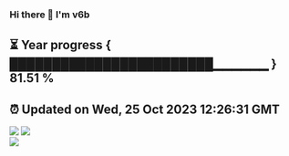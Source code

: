 ### Hi there 👋  I'm v6b  
⏳ Year progress { ████████████████████████▁▁▁▁▁▁ } 81.51 %
---
⏰ Updated on Wed, 25 Oct 2023 12:26:31 GMT
---
![](https://github-readme-stats.vercel.app/api?username=v6b&bg_color=30,e96443,904e95&title_color=fff&text_color=fff&layout=compact)
![](https://github-readme-stats.vercel.app/api/top-langs/?username=v6b&layout=compact&bg_color=30,e96443,904e95&title_color=fff&text_color=fff)  
![](https://gcore.jsdelivr.net/gh/v6b/v6b@main/assets/github-contribution-grid-snake.svg)

